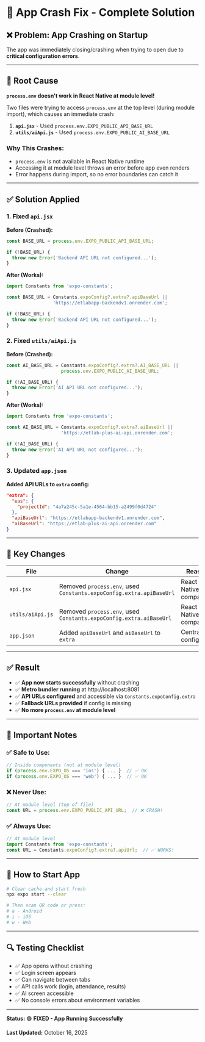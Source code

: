 # 🔧 App Crash Fix - Complete Solution

## ❌ Problem: App Crashing on Startup

The app was immediately closing/crashing when trying to open due to **critical configuration errors**.

---

## 🐛 Root Cause

**`process.env` doesn't work in React Native at module level!**

Two files were trying to access `process.env` at the top level (during module import), which causes an immediate crash:

1. **`api.jsx`** - Used `process.env.EXPO_PUBLIC_API_BASE_URL`
2. **`utils/aiApi.js`** - Used `process.env.EXPO_PUBLIC_AI_BASE_URL`

### Why This Crashes:
- `process.env` is not available in React Native runtime
- Accessing it at module level throws an error before app even renders
- Error happens during import, so no error boundaries can catch it

---

## ✅ Solution Applied

### 1. Fixed `api.jsx`

**Before (Crashed):**
```javascript
const BASE_URL = process.env.EXPO_PUBLIC_API_BASE_URL;

if (!BASE_URL) {
  throw new Error('Backend API URL not configured...');
}
```

**After (Works):**
```javascript
import Constants from 'expo-constants';

const BASE_URL = Constants.expoConfig?.extra?.apiBaseUrl || 
                 'https://etlabapp-backendv1.onrender.com';

if (!BASE_URL) {
  throw new Error('Backend API URL not configured...');
}
```

### 2. Fixed `utils/aiApi.js`

**Before (Crashed):**
```javascript
const AI_BASE_URL = Constants.expoConfig?.extra?.AI_BASE_URL || 
                    process.env.EXPO_PUBLIC_AI_BASE_URL;

if (!AI_BASE_URL) {
  throw new Error('AI API URL not configured...');
}
```

**After (Works):**
```javascript
import Constants from 'expo-constants';

const AI_BASE_URL = Constants.expoConfig?.extra?.aiBaseUrl || 
                    'https://etlab-plus-ai-api.onrender.com';

if (!AI_BASE_URL) {
  throw new Error('AI API URL not configured...');
}
```

### 3. Updated `app.json`

**Added API URLs to `extra` config:**
```json
"extra": {
  "eas": {
    "projectId": "4a7a245c-5a1e-4564-bb15-a2499f0d4724"
  },
  "apiBaseUrl": "https://etlabapp-backendv1.onrender.com",
  "aiBaseUrl": "https://etlab-plus-ai-api.onrender.com"
}
```

---

## 🎯 Key Changes

| File | Change | Reason |
|------|--------|--------|
| `api.jsx` | Removed `process.env`, used `Constants.expoConfig.extra.apiBaseUrl` | React Native compatible |
| `utils/aiApi.js` | Removed `process.env`, used `Constants.expoConfig.extra.aiBaseUrl` | React Native compatible |
| `app.json` | Added `apiBaseUrl` and `aiBaseUrl` to `extra` | Centralized config |

---

## ✅ Result

- ✅ **App now starts successfully** without crashing
- ✅ **Metro bundler running** at http://localhost:8081
- ✅ **API URLs configured** and accessible via `Constants.expoConfig.extra`
- ✅ **Fallback URLs provided** if config is missing
- ✅ **No more `process.env` at module level**

---

## 📝 Important Notes

### ✅ Safe to Use:
```javascript
// Inside components (not at module level)
if (process.env.EXPO_OS === 'ios') { ... }  // ✅ OK
if (process.env.EXPO_OS === 'web') { ... }  // ✅ OK
```

### ❌ Never Use:
```javascript
// At module level (top of file)
const URL = process.env.EXPO_PUBLIC_API_URL;  // ❌ CRASH!
```

### ✅ Always Use:
```javascript
// At module level
import Constants from 'expo-constants';
const URL = Constants.expoConfig?.extra?.apiUrl;  // ✅ WORKS!
```

---

## 🚀 How to Start App

```bash
# Clear cache and start fresh
npx expo start --clear

# Then scan QR code or press:
# a - Android
# i - iOS
# w - Web
```

---

## 🔍 Testing Checklist

- ✅ App opens without crashing
- ✅ Login screen appears
- ✅ Can navigate between tabs
- ✅ API calls work (login, attendance, results)
- ✅ AI screen accessible
- ✅ No console errors about environment variables

---

**Status:** 🟢 **FIXED - App Running Successfully**

**Last Updated:** October 16, 2025
